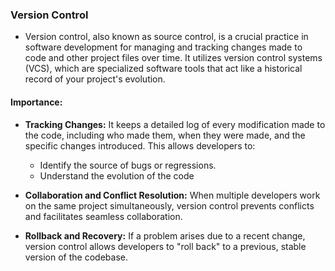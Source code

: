 ### Version Control

* Version control, also known as source control, is a crucial practice in software development for managing and tracking changes made to code and other project files over time. It utilizes version control systems (VCS), which are specialized software tools that act like a historical record of your project's evolution.

#### Importance:

* <b> Tracking Changes:</b> It keeps a detailed log of every modification made to the code, including who made them, when they were made, and the specific changes introduced. This allows developers to:
    * Identify the source of bugs or regressions.
    * Understand the evolution of the code

* <b>Collaboration and Conflict Resolution:</b> When multiple developers work on the same project simultaneously, version control prevents conflicts and facilitates seamless collaboration.

* <b> Rollback and Recovery:</b>  If a problem arises due to a recent change, version control allows developers to "roll back" to a previous, stable version of the codebase.